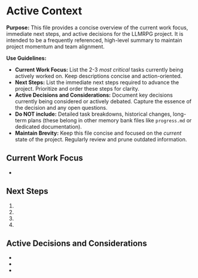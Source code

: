 # Active Context

**Purpose:** This file provides a concise overview of the current work focus, immediate next steps, and active decisions for the LLMRPG project. It is intended to be a frequently referenced, high-level summary to maintain project momentum and team alignment.

**Use Guidelines:**

- **Current Work Focus:**  List the 2-3 *most critical* tasks currently being actively worked on. Keep descriptions concise and action-oriented.
- **Next Steps:**  List the immediate next steps required to advance the project. Prioritize and order these steps for clarity.
- **Active Decisions and Considerations:** Document key decisions currently being considered or actively debated. Capture the essence of the decision and any open questions.
- **Do NOT include:** Detailed task breakdowns, historical changes, long-term plans (these belong in other memory bank files like `progress.md` or dedicated documentation).
- **Maintain Brevity:** Keep this file concise and focused on the *current* state of the project. Regularly review and prune outdated information.

## Current Work Focus

-

## Next Steps

1.
2.
3.
4.

## Active Decisions and Considerations

-
-
-
